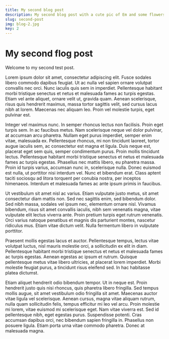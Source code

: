 ```yaml
---
title: My second blog post
description: My second blog post with a cute pic of Em and some flowers
slug: second-post
img: blog-2.jpg
key: 2
---
```


# My second flog post

Welcome to my second test post.

Lorem ipsum dolor sit amet, consectetur adipiscing elit. Fusce sodales libero commodo dapibus feugiat. Ut ac nulla vel sapien ornare volutpat convallis nec orci. Nunc iaculis quis sem in imperdiet. Pellentesque habitant morbi tristique senectus et netus et malesuada fames ac turpis egestas. Etiam vel ante aliquet, ornare velit ut, gravida quam. Aenean scelerisque, risus quis hendrerit maximus, massa tortor sagittis velit, sed cursus lacus nibh at lorem. Maecenas nec aliquam leo. Proin vel molestie turpis, eget pulvinar est.

Integer vel maximus nunc. In semper rhoncus lectus non facilisis. Proin eget turpis sem. In ac faucibus metus. Nam scelerisque neque vel dolor pulvinar, at accumsan arcu pharetra. Nullam eget purus imperdiet, semper enim vitae, malesuada ex. Pellentesque rhoncus, mi non tincidunt laoreet, tortor augue iaculis sem, ac consectetur est magna et ligula. Duis neque est, placerat eget sem quis, semper condimentum purus. Proin mollis tincidunt lectus. Pellentesque habitant morbi tristique senectus et netus et malesuada fames ac turpis egestas. Phasellus nec mattis libero, eu pharetra massa. Proin id turpis varius, accumsan nunc in, scelerisque nulla. Donec euismod est nulla, ut porttitor nisi interdum vel. Nunc et bibendum erat. Class aptent taciti sociosqu ad litora torquent per conubia nostra, per inceptos himenaeos. Interdum et malesuada fames ac ante ipsum primis in faucibus.

Ut vestibulum sit amet nisl ac varius. Etiam vulputate justo metus, sit amet consectetur diam mattis non. Sed nec sagittis enim, sed bibendum dolor. Sed nibh massa, sodales vel ipsum nec, elementum ornare nisl. Vivamus bibendum, risus sit amet convallis iaculis, nibh sem venenatis magna, vitae vulputate elit lectus viverra ante. Proin pretium turpis eget rutrum venenatis. Orci varius natoque penatibus et magnis dis parturient montes, nascetur ridiculus mus. Etiam vitae dictum velit. Nulla fermentum libero in vulputate porttitor.

Praesent mollis egestas lacus et auctor. Pellentesque tempus, lectus vitae volutpat luctus, nisl mauris molestie orci, a sollicitudin ex elit in diam. Pellentesque habitant morbi tristique senectus et netus et malesuada fames ac turpis egestas. Aenean egestas ac ipsum et rutrum. Quisque pellentesque metus vitae libero ultricies, at placerat lorem imperdiet. Morbi molestie feugiat purus, a tincidunt risus eleifend sed. In hac habitasse platea dictumst.

Etiam aliquet hendrerit odio bibendum tempor. Ut in neque est. Proin hendrerit justo quis nisi rhoncus, quis pharetra libero fringilla. Sed tempus mollis augue, sit amet vestibulum odio fringilla sit amet. Maecenas auctor vitae ligula vel scelerisque. Aenean cursus, magna vitae aliquam rutrum, nulla quam sollicitudin felis, tempus efficitur mi leo vel arcu. Proin molestie mi lorem, vitae euismod mi scelerisque eget. Nam vitae viverra est. Sed id pellentesque nibh, eget egestas purus. Suspendisse potenti. Cras accumsan dapibus orci, nec bibendum sapien fringilla in. Phasellus non posuere ligula. Etiam porta urna vitae commodo pharetra. Donec at malesuada magna.